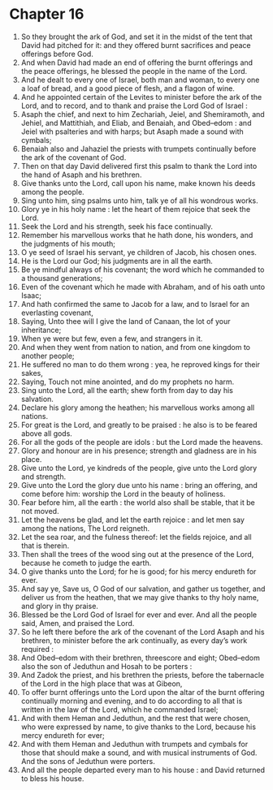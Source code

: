 # Chapter 16

1. So they brought the ark of God, and set it in the midst of the tent that David had pitched for it: and they offered burnt sacrifices and peace offerings before God.
2. And when David had made an end of offering the burnt offerings and the peace offerings, he blessed the people in the name of the Lord.
3. And he dealt to every one of Israel, both man and woman, to every one a loaf of bread, and a good piece of flesh, and a flagon of wine.
4. And he appointed certain of the Levites to minister before the ark of the Lord, and to record, and to thank and praise the Lord God of Israel :
5. Asaph the chief, and next to him Zechariah, Jeiel, and Shemiramoth, and Jehiel, and Mattithiah, and Eliab, and Benaiah, and Obed–edom : and Jeiel with psalteries and with harps; but Asaph made a sound with cymbals;
6. Benaiah also and Jahaziel the priests with trumpets continually before the ark of the covenant of God.
7. Then on that day David delivered first this psalm to thank the Lord into the hand of Asaph and his brethren.
8. Give thanks unto the Lord, call upon his name, make known his deeds among the people.
9. Sing unto him, sing psalms unto him, talk ye of all his wondrous works.
10. Glory ye in his holy name : let the heart of them rejoice that seek the Lord.
11. Seek the Lord and his strength, seek his face continually.
12. Remember his marvellous works that he hath done, his wonders, and the judgments of his mouth;
13. O ye seed of Israel his servant, ye children of Jacob, his chosen ones.
14. He is the Lord our God; his judgments are in all the earth.
15. Be ye mindful always of his covenant; the word which he commanded to a thousand generations;
16. Even of the covenant which he made with Abraham, and of his oath unto Isaac;
17. And hath confirmed the same to Jacob for a law, and to Israel for an everlasting covenant,
18. Saying, Unto thee will I give the land of Canaan, the lot of your inheritance;
19. When ye were but few, even a few, and strangers in it.
20. And when they went from nation to nation, and from one kingdom to another people;
21. He suffered no man to do them wrong : yea, he reproved kings for their sakes,
22. Saying, Touch not mine anointed, and do my prophets no harm.
23. Sing unto the Lord, all the earth; shew forth from day to day his salvation.
24. Declare his glory among the heathen; his marvellous works among all nations.
25. For great is the Lord, and greatly to be praised : he also is to be feared above all gods.
26. For all the gods of the people are idols : but the Lord made the heavens.
27. Glory and honour are in his presence; strength and gladness are in his place.
28. Give unto the Lord, ye kindreds of the people, give unto the Lord glory and strength.
29. Give unto the Lord the glory due unto his name : bring an offering, and come before him: worship the Lord in the beauty of holiness.
30. Fear before him, all the earth : the world also shall be stable, that it be not moved.
31. Let the heavens be glad, and let the earth rejoice : and let men say among the nations, The Lord reigneth.
32. Let the sea roar, and the fulness thereof: let the fields rejoice, and all that is therein.
33. Then shall the trees of the wood sing out at the presence of the Lord, because he cometh to judge the earth.
34. O give thanks unto the Lord; for he is good; for his mercy endureth for ever.
35. And say ye, Save us, O God of our salvation, and gather us together, and deliver us from the heathen, that we may give thanks to thy holy name, and glory in thy praise.
36. Blessed be the Lord God of Israel for ever and ever. And all the people said, Amen, and praised the Lord.
37. So he left there before the ark of the covenant of the Lord Asaph and his brethren, to minister before the ark continually, as every day’s work required :
38. And Obed–edom with their brethren, threescore and eight; Obed–edom also the son of Jeduthun and Hosah to be porters :
39. And Zadok the priest, and his brethren the priests, before the tabernacle of the Lord in the high place that was at Gibeon,
40. To offer burnt offerings unto the Lord upon the altar of the burnt offering continually morning and evening, and to do according to all that is written in the law of the Lord, which he commanded Israel;
41. And with them Heman and Jeduthun, and the rest that were chosen, who were expressed by name, to give thanks to the Lord, because his mercy endureth for ever;
42. And with them Heman and Jeduthun with trumpets and cymbals for those that should make a sound, and with musical instruments of God. And the sons of Jeduthun were porters.
43. And all the people departed every man to his house : and David returned to bless his house.

